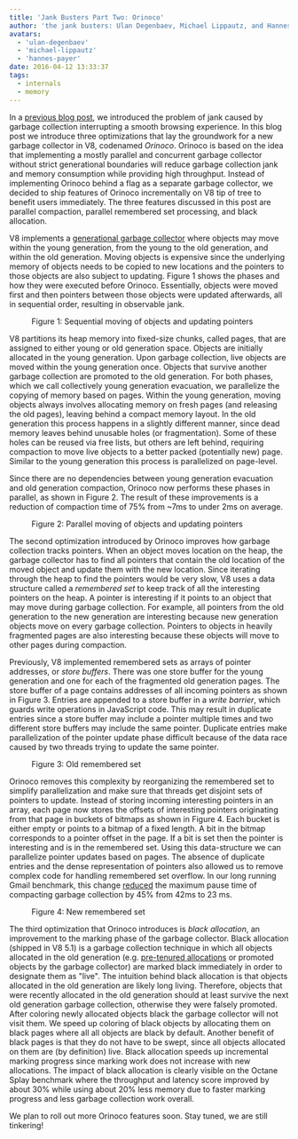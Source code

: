 ```yaml
---
title: 'Jank Busters Part Two: Orinoco'
author: 'the jank busters: Ulan Degenbaev, Michael Lippautz, and Hannes Payer'
avatars:
  - 'ulan-degenbaev'
  - 'michael-lippautz'
  - 'hannes-payer'
date: 2016-04-12 13:33:37
tags:
  - internals
  - memory
---
```

In a [previous blog post](/blog/jank-busters), we introduced the problem of jank caused by garbage collection interrupting a smooth browsing experience. In this blog post we introduce three optimizations that lay the groundwork for a new garbage collector in V8, codenamed _Orinoco_. Orinoco is based on the idea that implementing a mostly parallel and concurrent garbage collector without strict generational boundaries will reduce garbage collection jank and memory consumption while providing high throughput. Instead of implementing Orinoco behind a flag as a separate garbage collector, we decided to ship features of Orinoco incrementally on V8 tip of tree to benefit users immediately. The three features discussed in this post are parallel compaction, parallel remembered set processing, and black allocation.

V8 implements a [generational garbage collector](https://en.wikipedia.org/wiki/Garbage_collection_(computer_science)#Generational) where objects may move within the young generation, from the young to the old generation, and within the old generation. Moving objects is expensive since the underlying memory of objects needs to be copied to new locations and the pointers to those objects are also subject to updating. Figure 1 shows the phases and how they were executed before Orinoco. Essentially, objects were moved first and then pointers between those objects were updated afterwards, all in sequential order, resulting in observable jank.

<figure>
  <img src="/_img/orinoco/sequential.png" alt="">
  <figcaption>Figure 1: Sequential moving of objects and updating pointers</figcaption>
</figure>

V8 partitions its heap memory into fixed-size chunks, called pages, that are assigned to either young or old generation space. Objects are initially allocated in the young generation. Upon garbage collection, live objects are moved within the young generation once. Objects that survive another garbage collection are promoted to the old generation. For both phases, which we call collectively young generation evacuation, we parallelize the copying of memory based on pages. Within the young generation, moving objects always involves allocating memory on fresh pages (and releasing the old pages), leaving behind a compact memory layout. In the old generation this process happens in a slightly different manner, since dead memory leaves behind unusable holes (or fragmentation). Some of these holes can be reused via free lists, but others are left behind, requiring compaction to move live objects to a better packed (potentially new) page. Similar to the young generation this process is parallelized on page-level.

Since there are no dependencies between young generation evacuation and old generation compaction, Orinoco now performs these phases in parallel, as shown in Figure 2. The result of these improvements is a reduction of compaction time of 75% from ~7ms to under 2ms on average.

<figure>
  <img src="/_img/orinoco/parallel.png" alt="">
  <figcaption>Figure 2: Parallel moving of objects and updating pointers</figcaption>
</figure>

The second optimization introduced by Orinoco improves how garbage collection tracks pointers. When an object moves location on the heap, the garbage collector has to find all pointers that contain the old location of the moved object and update them with the new location. Since iterating through the heap to find the pointers would be very slow, V8 uses a data structure called a _remembered_ _set_ to keep track of all the interesting pointers on the heap. A pointer is interesting if it points to an object that may move during garbage collection. For example, all pointers from the old generation to the new generation are interesting because new generation objects move on every garbage collection. Pointers to objects in heavily fragmented pages are also interesting because these objects will move to other pages during compaction.

Previously, V8 implemented remembered sets as arrays of pointer addresses, or _store buffers_. There was one store buffer for the young generation and one for each of the fragmented old generation pages. The store buffer of a page contains addresses of all incoming pointers as shown in Figure 3. Entries are appended to a store buffer in a _write barrier_, which guards write operations in JavaScript code. This may result in duplicate entries since a store buffer may include a pointer multiple times and two different store buffers may include the same pointer. Duplicate entries make parallelization of the pointer update phase difficult because of the data race caused by two threads trying to update the same pointer.

<figure>
  <img src="/_img/orinoco/old-remembered-set.png" alt="">
  <figcaption>Figure 3: Old remembered set</figcaption>
</figure>

Orinoco removes this complexity by reorganizing the remembered set to simplify parallelization and make sure that threads get disjoint sets of pointers to update. Instead of storing incoming interesting pointers in an array, each page now stores the offsets of interesting pointers originating from that page in buckets of bitmaps as shown in Figure 4. Each bucket is either empty or points to a bitmap of a fixed length. A bit in the bitmap corresponds to a pointer offset in the page. If a bit is set then the pointer is interesting and is in the remembered set. Using this data-structure we can parallelize pointer updates based on pages. The absence of duplicate entries and the dense representation of pointers also allowed us to remove complex code for handling remembered set overflow. In our long running Gmail benchmark, this change [reduced](https://drive.google.com/file/d/0BxRQ51WfVicyMk9nYUk5YVY1VjQ/view) the maximum pause time of compacting garbage collection by 45% from 42ms to 23 ms.

<figure>
  <img src="/_img/orinoco/new-remembered-set.png" alt="">
  <figcaption>Figure 4: New remembered set</figcaption>
</figure>

The third optimization that Orinoco introduces is _black allocation_, an improvement to the marking phase of the garbage collector. Black allocation (shipped in V8 5.1) is a garbage collection technique in which all objects allocated in the old generation (e.g. [pre-tenured allocations](http://research.google.com/pubs/pub43823.html) or promoted objects by the garbage collector) are marked black immediately in order to designate them as "live". The intuition behind black allocation is that objects allocated in the old generation are likely long living. Therefore, objects that were recently allocated in the old generation should at least survive the next old generation garbage collection, otherwise they were falsely promoted. After coloring newly allocated objects black the garbage collector will not visit them. We speed up coloring of black objects by allocating them on black pages where all all objects are black by default. Another benefit of black pages is that they do not have to be swept, since all objects allocated on them are (by definition) live. Black allocation speeds up incremental marking progress since marking work does not increase with new allocations. The impact of black allocation is clearly visible on the Octane Splay benchmark where the throughput and latency score improved by about 30% while using about 20% less memory due to faster marking progress and less garbage collection work overall.

We plan to roll out more Orinoco features soon. Stay tuned, we are still tinkering!
